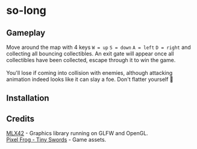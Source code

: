 # so-long

## Gameplay

Move around the map with 4 keys `W = up` `S = down` `A = left` `D = right` and collecting all bouncing collectibles.
An exit gate will appear once all collectibles have been collected, escape through it to win the game.
<br /><br />
You'll lose if coming into collision with enemies, although attacking animation indeed looks like 
it can slay a foe. Don't flatter yourself :zany_face:

## Installation

## Credits
[MLX42](https://github.com/codam-coding-college/MLX42) - Graphics library running on GLFW and OpenGL.<br />
[Pixel Frog - Tiny Swords](https://pixelfrog-assets.itch.io/tiny-swords) - Game assets.
